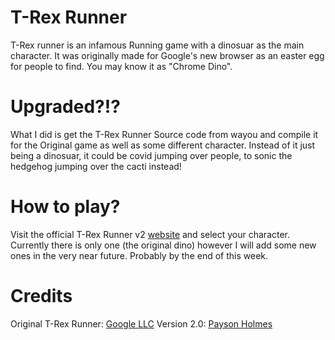 # T-Rex Runner

T-Rex runner is an infamous Running game with a dinosuar as the main character. It was originally made for Google's new browser as an easter egg for people to find. You may know it as "Chrome Dino".

# Upgraded?!?

What I did is get the T-Rex Runner Source code from wayou and compile it for the Original game as well as some different character. Instead of it just being a dinosuar, it could be covid jumping over people, to sonic the hedgehog jumping over the cacti instead!

# How to play?

Visit the official T-Rex Runner v2 [website](https://p-dennygamingyt.github.io/T-Rex-Runner-v2) and select your character. Currently there is only one (the original dino) however I will add some new ones in the very near future. Probably by the end of this week.

# Credits

Original T-Rex Runner: [Google LLC](https://google.com/)
Version 2.0: [Payson Holmes](https://github.com/P-DennyGamingYT/)
